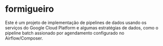 # formigueiro

Este é um projeto de implementação de pipelines de dados usando os serviços do Google Cloud Platform e algumas estratégias de dados, como o pipeline batch assionado por agendamento configurado no Airflow/Composer. 
